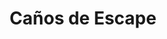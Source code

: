 ---
title: "Caños de Escape"
url: /ciudad-autonoma-de-buenos-aires/canos-de-escape/
shop: Autowerkstatt
---